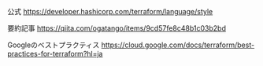 公式
https://developer.hashicorp.com/terraform/language/style

要約記事
https://qiita.com/ogatango/items/9cd57fe8c48b1c03b2bd

Googleのベストプラクティス
https://cloud.google.com/docs/terraform/best-practices-for-terraform?hl=ja
